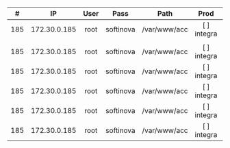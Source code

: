 

|  #  |      IP      | User |   Pass    |     Path     |     Prod     | HML | Dev |     |
| :-: | :----------: | :--: | :-------: | :----------: | :----------: | --- | --- | --- |
| 185 | 172.30.0.185 | root | softinova | /var/www/acc | [  ] integra |     |     |     |
|     |              |      |           |              |              |     |     |     |
| 185 | 172.30.0.185 | root | softinova | /var/www/acc | [  ] integra |     |     |     |
| 185 | 172.30.0.185 | root | softinova | /var/www/acc | [  ] integra |     |     |     |
| 185 | 172.30.0.185 | root | softinova | /var/www/acc | [  ] integra |     |     |     |
| 185 | 172.30.0.185 | root | softinova | /var/www/acc | [  ] integra |     |     |     |
| 185 | 172.30.0.185 | root | softinova | /var/www/acc | [  ] integra |     |     |     |
